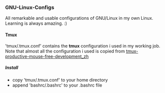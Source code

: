 ### GNU-Linux-Configs
All remarkable and usable configurations of GNU/Linux in my own Linux.   
Learning is always amazing. :)

#### Tmux
'tmux/.tmux.conf' contains the **tmux** configuration i used in my working job.  
Note that almost all the configuration i used is copied from [tmux-productive-mouse-free-development_zh](https://www.gitbook.com/book/aquaregia/tmux-productive-mouse-free-development_zh/details)
##### Install
* copy 'tmux/.tmux.conf' to your home directory
* append 'bashrc/.bashrc' to your .bashrc file
